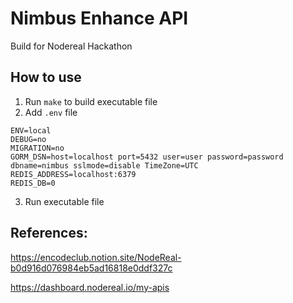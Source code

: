# Nimbus Enhance API

Build for Nodereal Hackathon

## How to use

1. Run `make` to build executable file
2. Add `.env` file

```env
ENV=local
DEBUG=no
MIGRATION=no
GORM_DSN=host=localhost port=5432 user=user password=password dbname=nimbus sslmode=disable TimeZone=UTC
REDIS_ADDRESS=localhost:6379
REDIS_DB=0
```

3. Run executable file

## References:

https://encodeclub.notion.site/NodeReal-b0d916d076984eb5ad16818e0ddf327c

https://dashboard.nodereal.io/my-apis